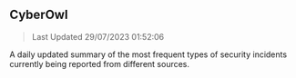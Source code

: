 ## CyberOwl 
> Last Updated 29/07/2023 01:52:06 


A daily updated summary of the most frequent types of security incidents currently being reported from different sources.

